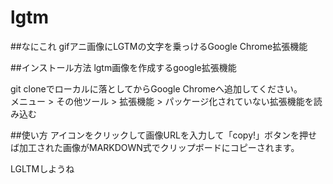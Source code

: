 # lgtm

##なにこれ
gifアニ画像にLGTMの文字を乗っけるGoogle Chrome拡張機能

##インストール方法
lgtm画像を作成するgoogle拡張機能

git cloneでローカルに落としてからGoogle Chromeへ追加してください。  
メニュー > その他ツール > 拡張機能 > パッケージ化されていない拡張機能を読み込む

##使い方
アイコンをクリックして画像URLを入力して「copy!」ボタンを押せば加工された画像がMARKDOWN式でクリップボードにコピーされます。

LGLTMしようね